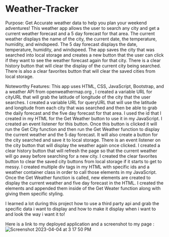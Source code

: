 # Weather-Tracker
Purpose: Get Accurate weather data to help you plan your weekend adventures! This weather app allows the user to search any city and get a current weather forecast and a 5 day forecast for that area. The current weather displays the name of the city, the current date, the temperature, humidity, and windspeed. The 5 day forecast displays the date, temperature, humidity, and windspeed. The app saves the city that was searched into local storage and creates a new button that the user can click if they want to see the weather forecast again for that city. There is a clear history button that will clear the display of the current city being searched. There is also a clear favorites button that will clear the saved cities from local storage.

Noteworthy Features: This app uses HTML, CSS, JavaScript, Bootstrap, and a weather API from openweathermap.org ,  I created a variable URL for cityURL that will grab the latitude of longitude of the city that the user searches. I created a variable URL for queryURL that will use the latitude and longitude from each city that was searched and then be able to grab the daily forecast and the five day forecast for that area. I used the id that I created in my HTML for the Get Weather button to use it in my JavaScript. I created an event listener for this button. Once this button is clicked it will run the Get City function and then run the Get Weather function to display the current weather and the 5 day forecast. It will also create a button for the city searched and save it to local storage. There is an event listener on the city button that will display the weather again once clicked. I created a clear history button that will refresh the page so that the current weather will go away before searching for a new city. I created the clear favorites button to clear the saved city buttons from local storage if it starts to get to messy. I created multiple div tags in my HTML with specific ids and a weather container class in order to call those elements in my JavaScript. Once the Get Weather function is called, new elements are created to display the current weather and five day forecast in the HTML. I created the elements and appended them inside of the Get Weater function along with giving them specific styling.

I learned a lot during this project how to use a third party api and grab the specific data i want to display and how to make it display when i want to and look the way i want it to! 

Here is a link to my deployed application and a screenshot to my page : 
![Screenshot 2023-04-04 at 3 17 50 PM](https://user-images.githubusercontent.com/123903709/229929940-17ab005f-68bc-4661-b67b-dbd4556503c0.png)

